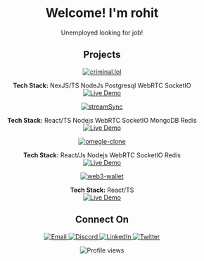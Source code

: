 <h1 align="center">Welcome! I'm rohit</h1>
<p align="center">
  Unemployed looking for job!
</p>

<h2 align="center">Projects</h2>
<div align="center">
  <a href="https://github.com/rohitsx/criminal.lol">
    <img src="https://github-readme-stats.vercel.app/api/pin/?username=rohitsx&repo=criminal.lol&theme=radical" alt="criminal.lol" />
  </a>
  <p>
    <strong>Tech Stack:</strong> NexJS/TS NodeJs Postgresql WebRTC SocketIO
    <br>
    <a href="https://criminal.lol/" target="_blank">
      <img src="https://img.shields.io/badge/Live%20Demo-00C7B7?style=for-the-badge&logo=netlify&logoColor=white" alt="Live Demo" />
    </a>
  </p>

  <a href="https://github.com/rohitsx/streamSync">
    <img src="https://github-readme-stats.vercel.app/api/pin/?username=rohitsx&repo=streamSync&theme=radical" alt="streamSync" />
  </a>
  <p>
    <strong>Tech Stack:</strong> React/TS Nodejs WebRTC SocketIO MongoDB Redis
    <br>
    <a href="https://stream-sync.devrohit.tech/" target="_blank">
      <img src="https://img.shields.io/badge/Live%20Demo-00C7B7?style=for-the-badge&logo=netlify&logoColor=white" alt="Live Demo" />
    </a>
  </p>

  <a href="https://github.com/rohitsx/omegle-clone">
    <img src="https://github-readme-stats.vercel.app/api/pin/?username=rohitsx&repo=omegle-clone&theme=radical" alt="omegle-clone" />
  </a>
  <p>
    <strong>Tech Stack:</strong> React/Js Nodejs WebRTC SocketIO Redis
    <br>
    <a href="http://omegel-clone.devrohit.tech/" target="_blank">
      <img src="https://img.shields.io/badge/Live%20Demo-00C7B7?style=for-the-badge&logo=netlify&logoColor=white" alt="Live Demo" />
    </a>
  </p>

  <a href="https://github.com/rohitsx/web3-wallet">
    <img src="https://github-readme-stats.vercel.app/api/pin/?username=rohitsx&repo=web3-wallet&theme=radical" alt="web3-wallet" />
  </a>
  <p>
    <strong>Tech Stack:</strong> React/TS
    <br>
    <a href="https://wallet.devrohit.tech/" target="_blank">
      <img src="https://img.shields.io/badge/Live%20Demo-00C7B7?style=for-the-badge&logo=netlify&logoColor=white" alt="Live Demo" />
    </a>
  </p>
</div>

<h2 align="center">Connect On</h2>
<p align="center">
  <a href="mailto:rohitbindw@gmail.com" target="_blank">
    <img src="https://img.shields.io/badge/Email-D14836?style=for-the-badge&logo=gmail&logoColor=white" alt="Email" />
  </a>
  <a href="https://discord.com/users/rohitsx" target="_blank">
    <img src="https://img.shields.io/badge/Discord-7289DA?style=for-the-badge&logo=discord&logoColor=white" alt="Discord" />
  </a>
  <a href="https://linkedin.com/in/rohiitrb" target="_blank">
    <img src="https://img.shields.io/badge/LinkedIn-0077B5?style=for-the-badge&logo=linkedin&logoColor=white" alt="LinkedIn" />
  </a>
  <a href="https://twitter.com/rohitsx" target="_blank">
    <img src="https://img.shields.io/badge/Twitter-1DA1F2?style=for-the-badge&logo=twitter&logoColor=white" alt="Twitter" />
  </a>
</p>

<p align="center">
  <img src="https://komarev.com/ghpvc/?username=rohitsx&label=Profile%20views&color=0e75b6&style=flat" alt="Profile views" />
</p>

